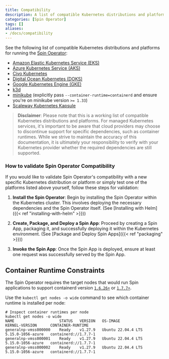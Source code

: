 ```yaml
---
title: Compatibility
description: A list of compatible Kubernetes distributions and platforms for running SpinKube.
categories: [Spin Operator]
tags: []
aliases:
- /docs/compatibility
---
```


See the following list of compatible Kubernetes distributions and platforms for running the [Spin
Operator](https://github.com/spinkube/spin-operator/):

 - [Amazon Elastic Kubernetes Service (EKS)](https://docs.aws.amazon.com/eks/)
 - [Azure Kubernetes Service (AKS)](https://azure.microsoft.com/en-us/products/kubernetes-service)
 - [Civo Kubernetes](https://www.civo.com/kubernetes)
 - [Digital Ocean Kubernetes (DOKS)](https://www.digitalocean.com/products/kubernetes)
 - [Google Kubernetes Engine (GKE)](https://cloud.google.com/kubernetes-engine)
 - [k3d](https://k3d.io)
 - [minikube](https://minikube.sigs.k8s.io/docs/) (explicitly pass `--container-runtime=containerd`
   and ensure you're on minikube version `>= 1.33`)
 - [Scaleway Kubernetes Kapsule](https://www.scaleway.com/en/kubernetes-kapsule/)

> **Disclaimer**: Please note that this is a working list of compatible Kubernetes distributions and
> platforms. For managed Kubernetes services, it's important to be aware that cloud providers may
> choose to discontinue support for specific dependencies, such as container runtimes. While we
> strive to maintain the accuracy of this documentation, it is ultimately your responsibility to
> verify with your Kubernetes provider whether the required dependencies are still supported.

### How to validate Spin Operator Compatibility

If you would like to validate Spin Operator's compatibility with a new specific Kubernetes
distribution or platform or simply test one of the platforms listed above yourself, follow these
steps for validation:

1. **Install the Spin Operator**: Begin by installing the Spin Operator within the Kubernetes
   cluster. This involves deploying the necessary dependencies and the Spin Operator itself. (See
   [Installing with Helm]({{< ref "installing-with-helm" >}}))

2. **Create, Package, and Deploy a Spin App**: Proceed by creating a Spin App, packaging it, and
   successfully deploying it within the Kubernetes environment. (See [Package and Deploy Spin
   Apps]({{< ref "packaging" >}}))

3. **Invoke the Spin App**: Once the Spin App is deployed, ensure at least one request was
   successfully served by the Spin App.

## Container Runtime Constraints

The Spin Operator requires the target nodes that would run Spin applications to support containerd
version [`1.6.26+`](https://github.com/containerd/containerd/releases/tag/v1.6.26) or
[`1.7.7+`](https://github.com/containerd/containerd/releases/tag/v1.7.7).

Use the `kubectl get nodes -o wide` command to see which container runtime is installed per node:

```shell
# Inspect container runtimes per node
kubectl get nodes -o wide
NAME                    STATUS   VERSION   OS-IMAGE             KERNEL-VERSION      CONTAINER-RUNTIME
generalnp-vmss000000    Ready    v1.27.9   Ubuntu 22.04.4 LTS   5.15.0-1056-azure   containerd://1.7.7-1
generalnp-vmss000001    Ready    v1.27.9   Ubuntu 22.04.4 LTS   5.15.0-1056-azure   containerd://1.7.7-1
generalnp-vmss000002    Ready    v1.27.9   Ubuntu 22.04.4 LTS   5.15.0-1056-azure   containerd://1.7.7-1

```
